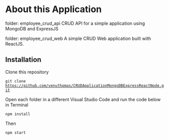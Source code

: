 # About this Application
folder: employee_crud_api
CRUD API for a simple application using MongoDB and ExpressJS

folder: employee_crud_web
A simple CRUD Web application built with ReactJS.

## Installation
Clone this repository

<code>git clone https://github.com/venuthomas/CRUDApplicationMongoDBExpressReactNode.git</code>

Open each folder in a different Visual Studio Code and run the code below in Terminal

<code>npm install</code>

Then

<code>npm start</code>
